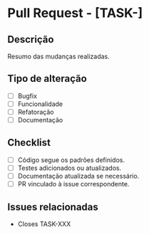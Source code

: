 # Pull Request - [TASK-]

## Descrição

Resumo das mudanças realizadas.

## Tipo de alteração

- [ ] Bugfix
- [ ] Funcionalidade
- [ ] Refatoração
- [ ] Documentação

## Checklist

- [ ] Código segue os padrões definidos.
- [ ] Testes adicionados ou atualizados.
- [ ] Documentação atualizada se necessário.
- [ ] PR vinculado à issue correspondente.

## Issues relacionadas

- Closes TASK-XXX

